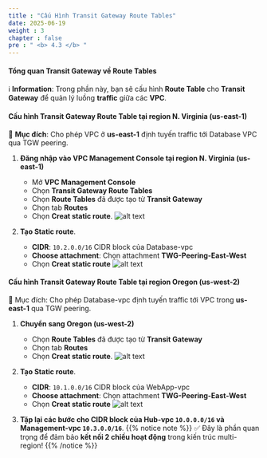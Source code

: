 ```yaml
---
title : "Cấu Hình Transit Gateway Route Tables"
date: 2025-06-19
weight : 3
chapter : false
pre : " <b> 4.3 </b> "
---
```


#### Tổng quan Transit Gateway về Route Tables

ℹ️ **Information**: Trong phần này, bạn sẽ cấu hình **Route Table** cho **Transit Gateway** để quản lý luồng **traffic** giữa các **VPC**.
#### Cấu hình Transit Gateway Route Table tại region N. Virginia (us-east-1)
📌 **Mục đích**: Cho phép VPC ở **us-east-1** định tuyến traffic tới Database VPC qua TGW peering.
1. **Đăng nhập vào VPC Management Console tại region N. Virginia (us-east-1)**
    - Mở **VPC Management Console**
    - Chọn **Transit Gateway Route Tables**
    - Chọn **Route Tables** đã được tạo từ **Transit Gateway**
    - Chọn tab **Routes**
    - Chọn **Creat static route**.
![alt text](/images/workshop-transit/17.png?featherlight=false&width=90pc)

2. **Tạo Static route**.
    - **CIDR**: `10.2.0.0/16` CIDR block của Database-vpc
    - **Choose attachment**: Chọn attachment **TWG-Peering-East-West**
    - Chọn **Creat static route**
![alt text](/images/workshop-transit/18.png?featherlight=false&width=90pc)
#### Cấu hình Transit Gateway Route Table tại region Oregon (us-west-2)
📌 Mục đích: Cho phép Database-vpc định tuyến traffic tới VPC trong **us-east-1** qua TGW peering.
1. **Chuyển sang Oregon (us-west-2)**
    - Chọn **Route Tables** đã được tạo từ **Transit Gateway**
    - Chọn tab **Routes**
    - Chọn **Creat static route**.
![alt text](/images/workshop-transit/19.png?featherlight=false&width=90pc)

2. **Tạo Static route**.
    - **CIDR**: `10.1.0.0/16` CIDR block của WebApp-vpc
    - **Choose attachment**: Chọn attachment **TWG-Peering-East-West**
    - Chọn **Creat static route**
![alt text](/images/workshop-transit/20.png?featherlight=false&width=90pc)

3. **Tặp lại các bước cho CIDR block của Hub-vpc `10.0.0.0/16` và Management-vpc `10.3.0.0/16`**.
{{% notice note %}}
✅ Đây là phần quan trọng để đảm bảo **kết nối 2 chiều hoạt động** trong kiến trúc multi-region!
{{% /notice %}}
